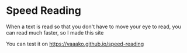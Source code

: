 # Speed Reading
When a text is read so that you don't have to move your eye to read, you can read much faster, so I made this site

You can test it on https://vaaako.github.io/speed-reading
